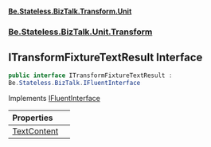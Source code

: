 #### [Be.Stateless.BizTalk.Transform.Unit](README.md 'README')
### [Be.Stateless.BizTalk.Unit.Transform](Be.Stateless.BizTalk.Unit.Transform.md 'Be.Stateless.BizTalk.Unit.Transform')

## ITransformFixtureTextResult Interface

```csharp
public interface ITransformFixtureTextResult :
Be.Stateless.BizTalk.IFluentInterface
```

Implements [IFluentInterface](IFluentInterface.md 'Be.Stateless.BizTalk.IFluentInterface')

| Properties | |
| :--- | :--- |
| [TextContent](ITransformFixtureTextResult.TextContent.md 'Be.Stateless.BizTalk.Unit.Transform.ITransformFixtureTextResult.TextContent') | |
